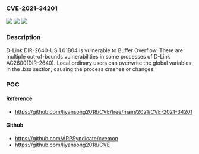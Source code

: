 ### [CVE-2021-34201](https://cve.mitre.org/cgi-bin/cvename.cgi?name=CVE-2021-34201)
![](https://img.shields.io/static/v1?label=Product&message=n%2Fa&color=blue)
![](https://img.shields.io/static/v1?label=Version&message=n%2Fa&color=blue)
![](https://img.shields.io/static/v1?label=Vulnerability&message=n%2Fa&color=brighgreen)

### Description

D-Link DIR-2640-US 1.01B04 is vulnerable to Buffer Overflow. There are multiple out-of-bounds vulnerabilities in some processes of D-Link AC2600(DIR-2640). Local ordinary users can overwrite the global variables in the .bss section, causing the process crashes or changes.

### POC

#### Reference
- https://github.com/liyansong2018/CVE/tree/main/2021/CVE-2021-34201

#### Github
- https://github.com/ARPSyndicate/cvemon
- https://github.com/liyansong2018/CVE

